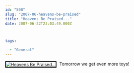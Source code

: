 ```yaml
---
id: "598"
slug: "2007-06-heavens-be-praised"
title: "Heavens Be Praised..."
date: 2007-06-22T23:03:49.000Z



tags:

  - "General"
---
```

<div class="sqs-html-content">
  <div style="float: left; margin-right: 10px; margin-bottom: 10px;"> <a href="http://www.flickr.com/photos/mclazarus/595162790/" title="Heavens Be Praised..."><img src="http://farm2.static.flickr.com/1209/595162790_f2f574b7f0_m.jpg" alt="Heavens Be Praised..." style="border: solid 2px #000000;" /></a>
</div>
<p>Tomorrow we get even more toys!
<br clear="all" /></p>
</div>
